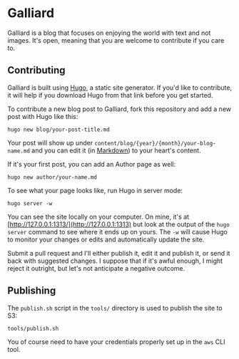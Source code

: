 Galliard
========

Galliard is a blog that focuses on enjoying the world with text and
not images. It's open, meaning that you are welcome to contribute
if you care to.

## Contributing

Galliard is built using [Hugo](http://gohugo.io), a static site
generator. If you'd like to contribute, it will help if you download
Hugo from that link before you get started.

To contribute a new blog post to Galliard, fork this
repository and add a new post with Hugo like this:

    hugo new blog/your-post-title.md

Your post will show up under
`content/blog/{year}/{month}/your-blog-name.md` and you can edit
it (in [Markdown](http://daringfireball.net/projects/markdown/syntax))
to your heart's content.

If it's your first post, you can add an Author page as well:

    hugo new author/your-name.md

To see what your page looks like, run Hugo in server mode:

    hugo server -w

You can see the site locally on your computer. On mine, it's at
[http://127.0.0.1:1313/](http://127.0.0.1:1313) but look at the
output of the `hugo server` command to see where it ends up on
yours.  The `-w` will cause Hugo to monitor your changes or edits
and automatically update the site.

Submit a pull request and I'll either publish it, edit it and publish
it, or send it back with suggested changes. I suppose that if it's
awful enough, I might reject it outright, but let's not anticipate
a negative outcome.

## Publishing

The `publish.sh` script in the `tools/` directory is used to publish
the site to S3:

    tools/publish.sh

You of course need to have your credentials properly set up in the
`aws` CLI tool.
